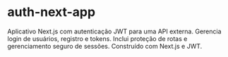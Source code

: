 # auth-next-app
Aplicativo Next.js com autenticação JWT para uma API externa. Gerencia login de usuários, registro e tokens. Inclui proteção de rotas e gerenciamento seguro de sessões. Construído com Next.js e JWT.
